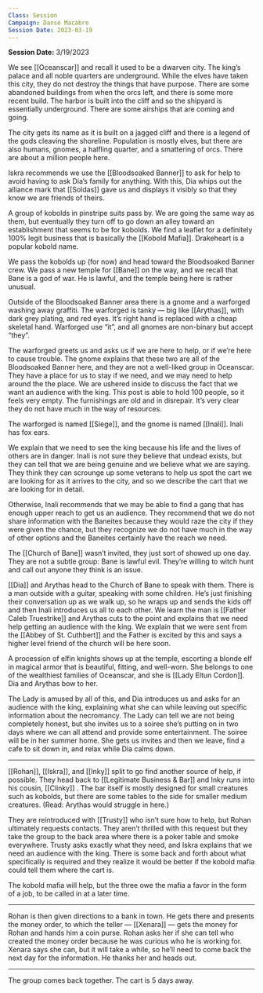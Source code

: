 ```yaml
---
Class: Session
Campaign: Danse Macabre
Session Date: 2023-03-19
---
```

**Session Date:** 3/19/2023

We see [[Oceanscar]] and recall it used to be a dwarven city. The king’s palace and all noble quarters are underground. While the elves have taken this city, they do not destroy the things that have purpose. There are some abandoned buildings from when the orcs left, and there is some more recent build. The harbor is built into the cliff and so the shipyard is essentially underground. There are some airships that are coming and going.

The city gets its name as it is built on a jagged cliff and there is a legend of the gods cleaving the shoreline. Population is mostly elves, but there are also humans, gnomes, a halfling quarter, and a smattering of orcs. There are about a million people here.

Iskra recommends we use the [[Bloodsoaked Banner]] to ask for help to avoid having to ask Dia’s family for anything. With this, Dia whips out the alliance mark that [[Soldas]] gave us and displays it visibly so that they know we are friends of theirs.

A group of kobolds in pinstripe suits pass by. We are going the same way as them, but eventually they turn off to go down an alley toward an establishment that seems to be for kobolds. We find a leaflet for a definitely 100% legit business that is basically the [[Kobold Mafia]]. Drakeheart is a popular kobold name.

We pass the kobolds up (for now) and head toward the Bloodsoaked Banner crew. We pass a new temple for [[Bane]] on the way, and we recall that Bane is a god of war. He is lawful, and the temple being here is rather unusual.

Outside of the Bloodsoaked Banner area there is a gnome and a warforged washing away graffiti. The warforged is tanky — big like [[Arythas]], with dark grey plating, and red eyes. It’s right hand is replaced with a cheap skeletal hand. Warforged use “it”, and all gnomes are non-binary but accept “they”.

The warforged greets us and asks us if we are here to help, or if we’re here to cause trouble. The gnome explains that these two are all of the Bloodsoaked Banner here, and they are not a well-liked group in Oceanscar. They have a place for us to stay if we need, and we may need to help around the the place. We are ushered inside to discuss the fact that we want an audience with the king. This post is able to hold 100 people, so it feels very empty. The furnishings are old and in disrepair. It’s very clear they do not have much in the way of resources.

The warforged is named [[Siege]], and the gnome is named [[Inali]]. Inali has fox ears.

We explain that we need to see the king because his life and the lives of others are in danger. Inali is not sure they believe that undead exists, but they can tell that we are being genuine and we believe what we are saying. They think they can scrounge up some veterans to help us spot the cart we are looking for as it arrives to the city, and so we describe the cart that we are looking for in detail.

Otherwise, Inali recommends that we may be able to find a gang that has enough upper reach to get us an audience. They recommend that we do not share information with the Baneites because they would raze the city if they were given the chance, but they recognize we do not have much in the way of other options and the Baneites certainly have the reach we need.

The [[Church of Bane]] wasn’t invited, they just sort of showed up one day. They are not a subtle group: Bane is lawful evil. They’re willing to witch hunt and call out anyone they think is an issue.

[[Dia]] and Arythas head to the Church of Bane to speak with them. There is a man outside with a guitar, speaking with some children. He’s just finishing their conversation up as we walk up, so he wraps up and sends the kids off and then Inali introduces us all to each other. We learn the man is [[Father Caleb Truestrike]] and Arythas cuts to the point and explains that we need help getting an audience with the king. We explain that we were sent from the [[Abbey of St. Cuthbert]] and the Father is excited by this and says a higher level friend of the church will be here soon.

A procession of elfin knights shows up at the temple, escorting a blonde elf in magical armor that is beautiful, fitting, and well-worn. She belongs to one of the wealthiest families of Oceanscar, and she is [[Lady Eltun Cordon]]. Dia and Arythas bow to her.

The Lady is amused by all of this, and Dia introduces us and asks for an audience with the king, explaining what she can while leaving out specific information about the necromancy. The Lady can tell we are not being completely honest, but she invites us to a soiree she’s putting on in two days where we can all attend and provide some entertainment. The soiree will be in her summer home. She gets us invites and then we leave, find a cafe to sit down in, and relax while Dia calms down.

---

[[Rohan]], [[Iskra]], and [[Inky]] split to go find another source of help, if possible. They head back to [[Legitimate Business & Bar]] and Inky runs into his cousin, [[Clinky]] . The bar itself is mostly designed for small creatures such as kobolds, but there are some tables to the side for smaller medium creatures. (Read: Arythas would struggle in here.)

They are reintroduced with [[Trusty]] who isn’t sure how to help, but Rohan ultimately requests contacts. They aren’t thrilled with this request but they take the group to the back area where there is a poker table and smoke everywhere. Trusty asks exactly what they need, and Iskra explains that we need an audience with the king. There is some back and forth about what specifically is required and they realize it would be better if the kobold mafia could tell them where the cart is.

The kobold mafia will help, but the three owe the mafia a favor in the form of a job, to be called in at a later time.

---

Rohan is then given directions to a bank in town. He gets there and presents the money order, to which the teller — [[Xenara]] — gets the money for Rohan and hands him a coin purse. Rohan asks her if she can tell who created the money order because he was curious who he is working for. Xenara says she can, but it will take a while, so he’ll need to come back the next day for the information. He thanks her and heads out.

---

The group comes back together. The cart is 5 days away.
